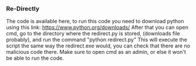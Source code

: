 ### Re-Directly

The code is available here, to run this code you need to download python using this link:
https://www.python.org/downloads/
After that you can open cmd, go to the directory where the redirect.py is stored, (downloads file probably), and run the command "python redirect.py" 
This will execute the script the same way the redirect.exe would, you can check that there are no malicious code there.
Make sure to open cmd as an admin, or else it won't be able to run the code. 
